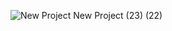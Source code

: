 ![New Project ![New Project (23)](https://github.com/user-attachments/assets/176ad9d1-8c99-4544-aa6f-327f76f91dfb)
(22)](https://github.com/user-attachments/assets/4c5c2390-776c-45ae-9edc-ed0237dbb6ca) 
